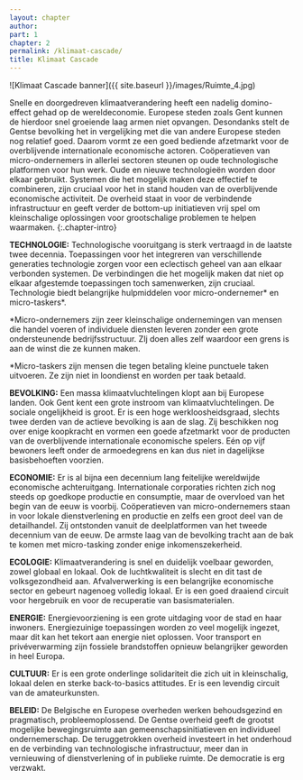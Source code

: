 ```yaml
---
layout: chapter
author: 
part: 1
chapter: 2
permalink: /klimaat-cascade/
title: Klimaat Cascade
---
```


![Klimaat Cascade banner]({{ site.baseurl }}/images/Ruimte_4.jpg)

Snelle en doorgedreven klimaatverandering heeft een nadelig domino-effect gehad op de wereldeconomie. Europese steden zoals Gent kunnen de hierdoor snel groeiende laag armen niet opvangen. Desondanks stelt de Gentse bevolking het in vergelijking met die van andere Europese steden nog relatief goed. Daarom vormt ze een goed bediende afzetmarkt voor de overblijvende internationale economische actoren. Coöperatieven van micro-ondernemers in allerlei sectoren steunen op oude technologische platformen voor hun werk. Oude en nieuwe technologieën worden door elkaar gebruikt. Systemen die het mogelijk maken deze effectief te combineren, zijn cruciaal voor het in stand houden van de overblijvende economische activiteit. De overheid staat in voor de verbindende infrastructuur en geeft verder de bottom-up initiatieven vrij spel om kleinschalige oplossingen voor grootschalige problemen te helpen waarmaken.
{:.chapter-intro}

**TECHNOLOGIE:** Technologische vooruitgang is sterk vertraagd in de laatste twee decennia. Toepassingen voor het integreren van verschillende generaties technologie zorgen voor een eclectisch geheel van aan elkaar verbonden systemen. De verbindingen die het mogelijk maken dat niet op elkaar afgestemde toepassingen toch samenwerken, zijn cruciaal. Technologie biedt belangrijke hulpmiddelen voor micro-ondernemer* en micro-taskers*. 

*Micro-ondernemers zijn zeer kleinschalige ondernemingen van mensen die handel voeren of individuele diensten leveren zonder een grote ondersteunende bedrijfsstructuur. ZIj doen alles zelf waardoor een grens is aan de winst die ze kunnen maken. 

*Micro-taskers zijn mensen die tegen betaling kleine punctuele taken uitvoeren. Ze zijn niet in loondienst en worden per taak betaald.

**BEVOLKING:** Een massa klimaatvluchtelingen klopt aan bij Europese landen. Ook Gent kent een grote instroom van klimaatvluchtelingen. De sociale ongelijkheid is groot. Er is een hoge werkloosheidsgraad, slechts twee derden van de actieve bevolking is aan de slag. Zij beschikken nog over enige koopkracht en vormen een goede afzetmarkt voor de producten van de overblijvende internationale economische spelers. Eén op vijf bewoners leeft onder de armoedegrens en kan dus niet in dagelijkse basisbehoeften voorzien.

**ECONOMIE:** Er is al bijna een decennium lang feitelijke wereldwijde economische achteruitgang. Internationale corporaties richten zich nog steeds op goedkope productie en consumptie, maar de overvloed van het begin van de eeuw is voorbij. Coöperatieven van micro-ondernemers staan in voor lokale dienstverlening en productie en zelfs een groot deel van de detailhandel. Zij ontstonden vanuit de deelplatformen van het tweede decennium van de eeuw. De armste laag van de bevolking tracht aan de bak te komen met micro-tasking zonder enige inkomenszekerheid. 

**ECOLOGIE:** Klimaatverandering is snel en duidelijk voelbaar geworden, zowel globaal en lokaal. Ook de luchtkwaliteit is slecht en dit tast de volksgezondheid aan. Afvalverwerking is een belangrijke economische sector en gebeurt nagenoeg volledig lokaal. Er is een goed draaiend circuit voor hergebruik en voor de recuperatie van basismaterialen. 

**ENERGIE:** Energievoorziening is een grote uitdaging voor de stad en haar inwoners. Energiezuinige toepassingen worden zo veel mogelijk ingezet, maar dit kan het tekort aan energie niet oplossen. Voor transport en privéverwarming zijn fossiele brandstoffen opnieuw belangrijker geworden in heel Europa. 

**CULTUUR:** Er is een grote onderlinge solidariteit die zich uit in kleinschalig, lokaal delen en sterke back-to-basics attitudes. Er is een levendig circuit van de amateurkunsten.  

**BELEID:** 	De Belgische en Europese overheden werken behoudsgezind en pragmatisch, probleemoplossend. De Gentse overheid geeft de grootst mogelijke bewegingsruimte aan gemeenschapsinitiatieven en individueel ondernemerschap. De teruggetrokken overheid investeert in het onderhoud en de verbinding van technologische infrastructuur, meer dan in vernieuwing of dienstverlening of in publieke ruimte. De democratie is erg verzwakt.